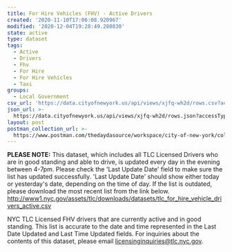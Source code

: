 ```yaml
---
title: For Hire Vehicles (FHV) - Active Drivers
created: '2020-11-10T17:06:08.920967'
modified: '2020-12-04T19:28:49.280830'
state: active
type: dataset
tags:
  - Active
  - Drivers
  - Fhv
  - For Hire
  - For Hire Vehicles
  - Taxi
groups:
  - Local Government
csv_url: 'https://data.cityofnewyork.us/api/views/xjfq-wh2d/rows.csv?accessType=DOWNLOAD'
json_url: >-
  https://data.cityofnewyork.us/api/views/xjfq-wh2d/rows.json?accessType=DOWNLOAD
layout: post
postman_collection_url: >-
  https://www.postman.com/thedaydasource/workspace/city-of-new-york/collection/15909983-2f67d4f6-7212-4750-9e4a-7a6c4ed678b4
---
```

<b>PLEASE NOTE:</b> This dataset, which includes all TLC Licensed Drivers who are in good standing and able to drive, is updated every day in the evening between 4-7pm. Please check the 'Last Update Date' field to make sure the list has updated successfully. 'Last Update Date'  should show either today or yesterday's date, depending on the time of day. If the list is outdated, please download the most recent list from the link below. 
http://www1.nyc.gov/assets/tlc/downloads/datasets/tlc_for_hire_vehicle_drivers_active.csv

NYC TLC Licensed FHV drivers that are currently active and in good standing. This list is accurate to the date and time represented in the Last Date Updated and Last Time Updated fields. For inquiries about the contents of this dataset, please email licensinginquiries@tlc.nyc.gov.
